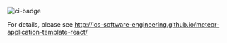 ![ci-badge](https://github.com/over-da-rainbow/over-da-rainbow/workflows/over-da-rainbow/badge.svg)

For details, please see http://ics-software-engineering.github.io/meteor-application-template-react/
